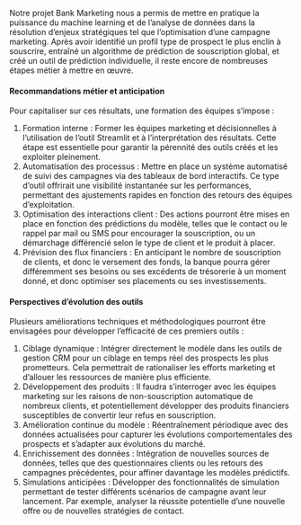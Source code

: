 Notre projet Bank Marketing nous a permis de mettre en pratique la puissance du machine learning et de l’analyse de données dans la résolution d’enjeux stratégiques tel que l’optimisation d’une campagne marketing.
Après avoir identifié un profil type de prospect le plus enclin à souscrire, entraîné un algorithme de prédiction de souscription global, et créé un outil de prédiction individuelle, il reste encore de nombreuses étapes métier à mettre en œuvre.

#### Recommandations métier et anticipation

Pour capitaliser sur ces résultats, une formation des équipes s’impose :
1. Formation interne : Former les équipes marketing et décisionnelles à l’utilisation de l’outil Streamlit et à l’interprétation des résultats. Cette étape est essentielle pour garantir la pérennité des outils créés et les exploiter pleinement.
1. Automatisation des processus : Mettre en place un système automatisé de suivi des campagnes via des tableaux de bord interactifs. Ce type d’outil offrirait une visibilité instantanée sur les performances, permettant des ajustements rapides en fonction des retours des équipes d’exploitation.
1. Optimisation des interactions client : Des actions pourront être mises en place en fonction des prédictions du modèle, telles que le contact ou le rappel par mail ou SMS pour encourager la souscription, ou un démarchage différencié selon le type de client et le produit à placer.
1. Prévision des flux financiers : En anticipant le nombre de souscription de clients, et donc le versement des fonds, la banque pourra gérer différemment ses besoins ou ses excédents de trésorerie à un moment donné, et donc optimiser ses placements ou ses investissements.

#### Perspectives d’évolution des outils

Plusieurs améliorations techniques et méthodologiques pourront être envisagées pour développer l’efficacité de ces premiers outils :
1. Ciblage dynamique : Intégrer directement le modèle dans les outils de gestion CRM pour un ciblage en temps réel des prospects les plus prometteurs. Cela permettrait de rationaliser les efforts marketing et d’allouer les ressources de manière plus efficiente.
1. Développement des produits : Il faudra s’interroger avec les équipes marketing sur les raisons de non-souscription automatique de nombreux clients, et potentiellement développer des produits financiers susceptibles de convertir leur refus en souscription.
1. Amélioration continue du modèle : Réentraînement périodique avec des données actualisées pour capturer les évolutions comportementales des prospects et s’adapter aux évolutions du marché.
1. Enrichissement des données : Intégration de nouvelles sources de données, telles que des questionnaires clients ou les retours des campagnes précédentes, pour affiner davantage les modèles prédictifs.
1. Simulations anticipées : Développer des fonctionnalités de simulation permettant de tester différents scénarios de campagne avant leur lancement. Par exemple, analyser la réussite potentielle d’une nouvelle offre ou de nouvelles stratégies de contact.
